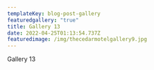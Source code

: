 ```yaml
---
templateKey: blog-post-gallery
featuredgallery: "true"
title: Gallery 13
date: 2022-04-25T01:13:54.737Z
featuredimage: /img/thecedarmotelgallery9.jpg
---
```

Gallery 13